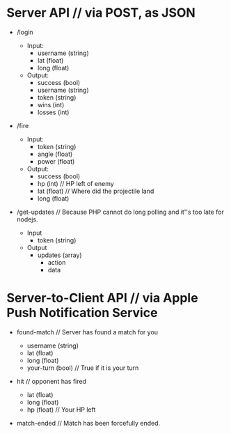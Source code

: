 # Server API // via POST, as JSON

* /login
	* Input:
		* username (string)
		* lat (float)
		* long (float)
	* Output:
		* success (bool)
		* username (string)
		* token (string)
		* wins (int)
		* losses (int)
	
* /fire
	* Input:
		* token (string)
		* angle (float)
		* power (float)
	* Output:
		* success (bool)
		* hp (int) // HP left of enemy
		* lat (float) // Where did the projectile land
		* long (float)
		
* /get-updates // Because PHP cannot do long polling and it''s too late for nodejs.
	* Input
		* token (string)
	* Output
		* updates (array)
			* action
			* data
		
# Server-to-Client API // via Apple Push Notification Service

* found-match // Server has found a match for you
	* username (string)
	* lat (float)
	* long (float)
	* your-turn (bool) // True if it is your turn
	
* hit // opponent has fired
	* lat (float)
	* long (float)
	* hp (float) // Your HP left

* match-ended // Match has been forcefully ended.